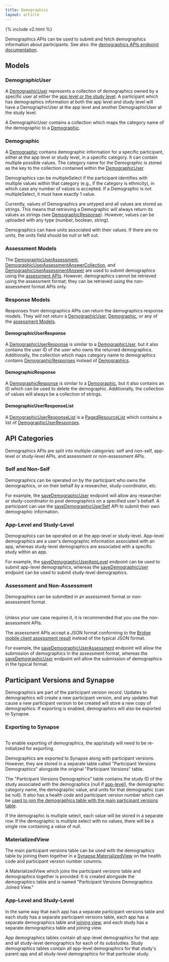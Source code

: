 ```yaml
---
title: Demographics
layout: article
---
```


{% include v2.html %}

Demographics APIs can be used to submit and fetch demographics information about participants. See also: the [demographics APIs endpoint documentation](/swagger-ui/index.html#/Demographics).

<div id="toc"></div>

## Models

### DemographicUser

A [DemographicUser](/model-browser.html#DemographicUser) represents a collection of demographics owned by a specific user at either the [app level or the study level](#app-level-and-study-level). A participant which has demographics information at both the app level and study level will have a DemographicUser at the app level and another DemographicUser at the study level.

A DemographicUser contains a collection which maps the category name of the demographic to a [Demographic](#demographic).

### Demographic

A [Demographic](/model-browser.html#Demographic) contains demographic information for a specific participant, either at the app level or study level, in a specific category. It can contain multiple possible values. The category name for the Demographic is stored as the key to the collection contained within the [DemographicUser](#demographicuser)

Demographics can be multipleSelect if the participant identifies with multiple values within that category (e.g., if the category is ethnicity), in which case any number of values is accepted. If a Demographic is not multipleSelect, it must have exactly 1 value.

Currently, values of Demographics are untyped and all values are stored as strings. This means that retrieving a Demographic will always return its values as strings (see [DemographicResponse](#demographicresponse)). However, values can be uploaded with any type (number, boolean, string).

Demographics can have units associated with their values. If there are no units, the units field should be null or left out.

### Assessment Models

The [DemographicUserAssessment](/model-browser.html#DemographicUserAssessment), [DemographicUserAssessmentAnswerCollection](/model-browser.html#DemographicUserAssessmentAnswerCollection), and [DemographicUserAssessmentAnswer](/model-browser.html#DemographicUserAssessmentAnswer) are used to submit demographics using the [assessment APIs](#assessment-and-non-assessment). However, demographics cannot be retrieved using the assessment format; they can be retrieved using the non-assessment format APIs only.

### Response Models

Responses from demographics APIs can return the demographics response models. They will not return a [DemographicUser](#demographicuser), [Demographic](#demographic), or any of the [assessment Models](#assessment-models).

#### DemographicUserResponse

A [DemographicUserResponse](/model-browser.html#DemographicUserResponse) is similar to a [DemographicUser](#demographicuser), but it also contains the user ID of the user who owns the returned demographics. Additionally, the collection which maps category name to demographics contains [DemographicResponses](#demographicresponse) instead of [Demographics](#demographic).

#### DemographicResponse

A [DemographicResponse](/model-browser.html#DemographicResponse) is similar to a [Demographic](#demographic), but it also contains an ID which can be used to delete the demographic. Additionally, the collection of values will always be a collection of strings.

#### DemographicUserResponseList

A [DemographicUserResponseList](/model-browser.html#DemographicUserResponseList) is a [PagedResourceList](/model-browser.html#PagedResourceList) which contains a list of [DemographicUserResponses](#demographicuserresponse).

## API Categories

Demographics APIs are split into multiple categories: self and non-self, app-level or study-level APIs, and assessment or non-assessment APIs.

### Self and Non-Self

Demographics can be operated on by the participant who owns the demographics, or on their behalf by a researcher, study-coordinator, etc.

For example, the [saveDemographicUser](/swagger-ui/index.html#/Demographics/saveDemographicUser/) endpoint will allow any researcher or study-coordinator to post demographics on a specified user's behalf. A participant can use the [saveDemographicUserSelf](/swagger-ui/index.html#/Demographics/saveDemographicUserSelf) API to submit their own demographic information.

### App-Level and Study-Level

Demographics can be operated on at the app-level or study-level. App-level demographics are a user's demographic information associated with an app, whereas study-level demographics are associated with a specific study within an app.

For example, the [saveDemographicUserAppLevel](/swagger-ui/index.html#/Demographics/saveDemographicUserAppLevel) endpoint can be used to submit app-level demographics, whereas the [saveDemographicUser](/swagger-ui/index.html#/Demographics/saveDemographicUser) endpoint can be used to submit study-level demographics.

### Assessment and Non-Assessment

Demographics can be submitted in an assessment format or non-assessment format.

<div class="ui icon message" style="margin-top: 2rem">
  <i class="ui exclamation triangle icon"></i>
  <div class="content">
   Unless your use case requires it, it is recommended that you use the non-assessment APIs.
  </div>
</div>

The assessment APIs accept a JSON format conforming to the [Bridge mobile client assessment result](https://github.com/Sage-Bionetworks/mobile-client-json/blob/00320defcb5c67873c501b5d99201fed6fdcd0e6/schemas/v2/AssessmentResultObject.json) instead of the typical JSON format.

For example, the [saveDemographicUserAssessment](/swagger-ui/index.html#/Demographics/saveDemographicUserAssessment) endpoint will allow the submission of demographics in the assessment format, whereas the [saveDemographicUser](/swagger-ui/index.html#/Demographics/saveDemographicUser) endpoint will allow the submission of demographics in the typical format.

## Participant Versions and Synapse

Demographics are part of the participant version record. Updates to demographics will create a new participant version, and any updates that cause a new participant version to be created will store a new copy of demographics. If exporting is enabled, demographics will also be exported to Synapse.

### Exporting to Synapse

<div class="ui icon message" style="margin-top: 2rem">
  <i class="ui info circle icon"></i>
  <div class="content">
    To enable exporting of demographics, the app/study will need to be re-initialized for exporting.
  </div>
</div>

Demographics are exported to Synapse along with participant versions. However, they are stored in a separate table called "Participant Versions Demographics" alongside the original "Participant Versions" table.

The "Participant Versions Demographics" table contains the study ID of the study associated with the demographics (null if [app-level](#app-level-and-study-level)), the demographic category name, the demographic value, and units for that demographic (can be null). It also has a health code and participant version number which can be [used to join the demographics table with the main participant versions table](#materializedview).

If the demographic is multiple select, each value will be stored in a separate row. If the demographic is multiple select with no values, there will be a single row containing a value of null.

### MaterializedView

The main participant versions table can be used with the demographics table by joining them together in a [Synapse MaterializedView](https://rest-docs.synapse.org/rest/org/sagebionetworks/repo/model/table/MaterializedView.html) on the health code and participant version number columns.

A MaterializedView which joins the participant versions table and demographics together is provided. It is created alongside the demographics table and is named "Participant Versions Demographics Joined View."

### App-Level and Study-Level

In the same way that each app has a separate participant versions table and each study has a separate participant versions table, each app has a separate demographics table and [joining view](#materializedview), and each study has a separate demographics table and joining view.

App demographics tables contain all app-level demographics for that app and all study-level demographics for each of its substudies. Study demographics tables contain all app-level demographics for that study's parent app and all study-level demographics for that particular study.
